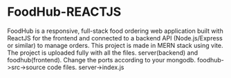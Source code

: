 # FoodHub-REACTJS
FoodHub is a responsive, full-stack food ordering web application built with ReactJS for the frontend and connected to a backend API (Node.js/Express or similar) to manage orders.
This project is made in MERN stack using vite.
The project is uploaded fully with all the files. server(backend) and foodhub(frontend). 
Change the ports according to your mongodb. 
foodhub->src->source code files.
server->index.js
